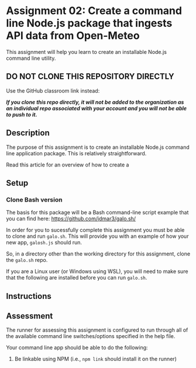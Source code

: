 # Assignment 02: Create a command line Node.js package that ingests API data from Open-Meteo

This assignment will help you learn to create an installable Node.js command line utility. 

## DO NOT CLONE THIS REPOSITORY DIRECTLY

Use the GitHub classroom link instead: 

**_If you clone this repo directly, it will not be added to the organization as an individual repo associated with your account and you will not be able to push to it._**

## Description

The purpose of this assignment is to create an installable Node.js command line application package.
This is relatively straightforward. 

Read this article for an overview of how to create a 

## Setup

### Clone Bash version

The basis for this package will be a Bash command-line script example that you can find here: https://github.com/jdmar3/galo.sh/

In order for you to sucessfully complete this assignment you must be able to clone and run `galo.sh`.
This will provide you with an example of how your new app, `galosh.js` should run. 

So, in a directory other than the working directory for this assignment, clone the `galo.sh` repo.

If you are a Linux user (or Windows using WSL), you will need to make sure that the following are installed before you can run `galo.sh`.



## Instructions

## Assessment

The runner for assessing this assignment is configured to run through all of the available command line switches/options specified in the help file.

Your command line app should be able to do the following: 

1. Be linkable using NPM (i.e., `npm link` should install it on the runner)
